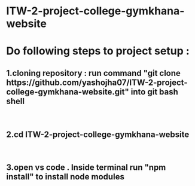 # ITW-2-project-college-gymkhana-website
# Do following steps to project setup : 
<h2>1.cloning repository : run command "git clone https://github.com/yashojha07/ITW-2-project-college-gymkhana-website.git" into git bash shell</h2><br>
<h2>2.cd ITW-2-project-college-gymkhana-website</h2><br>
<h2>3.open vs code . Inside terminal run "npm install" to install node modules</h2>

